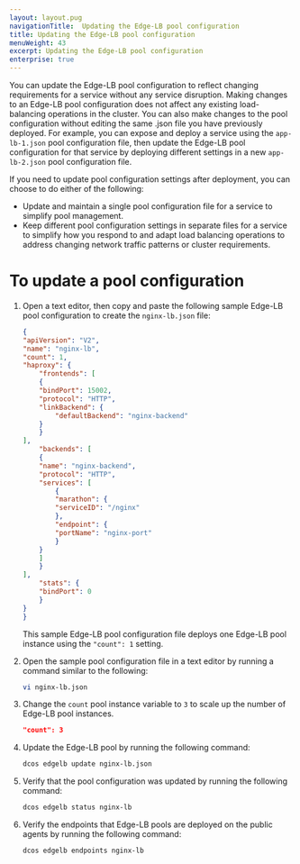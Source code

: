 ```yaml
---
layout: layout.pug
navigationTitle:  Updating the Edge-LB pool configuration
title: Updating the Edge-LB pool configuration
menuWeight: 43
excerpt: Updating the Edge-LB pool configuration
enterprise: true
---
```


You can update the Edge-LB pool configuration to reflect changing requirements for a service without any service disruption. Making changes to an Edge-LB pool configuration does not affect any existing load-balancing operations in the cluster. You can also make changes to the pool configuration without editing the same .json file you have previously deployed. For example, you can expose and deploy a service using the `app-lb-1.json` pool configuration file, then update the Edge-LB pool configuration for that service by deploying different settings in a new `app-lb-2.json` pool configuration file. 

If you need to update pool configuration settings after deployment, you can choose to do either of the following:
- Update and maintain a single pool configuration file for a service to simplify pool management.
- Keep different pool configuration settings in separate files for a service to simplify how you respond to and adapt load balancing operations to address changing network traffic patterns or cluster requirements.

# To update a pool configuration
1. Open a text editor, then copy and paste the following sample Edge-LB pool configuration to create the `nginx-lb.json` file:

    ```json
    {
    "apiVersion": "V2",
    "name": "nginx-lb",
    "count": 1,
    "haproxy": {
        "frontends": [
        {
        "bindPort": 15002,
        "protocol": "HTTP",
        "linkBackend": {
            "defaultBackend": "nginx-backend"
        }
        }
    ],
        "backends": [
        {
        "name": "nginx-backend",
        "protocol": "HTTP",
        "services": [
            {
            "marathon": {
            "serviceID": "/nginx"
            },
            "endpoint": {
            "portName": "nginx-port"
            }
        }
        ]
        }
    ],
        "stats": {
        "bindPort": 0
        }
    }
    }
    ```

    This sample Edge-LB pool configuration file deploys one Edge-LB pool instance using the `"count": 1` setting.

1. Open the sample pool configuration file in a text editor by running a command similar to the following: 

    ```bash
    vi nginx-lb.json
    ```

1. Change the `count` pool instance variable to `3` to scale up the number of Edge-LB pool instances.

    ```json
    "count": 3
    ```

1. Update the Edge-LB pool by running the following command: 

    ```bash
    dcos edgelb update nginx-lb.json
    ```

1. Verify that the pool configuration was updated by running the following command:

    ```bash
    dcos edgelb status nginx-lb
    ```

1. Verify the endpoints that Edge-LB pools are deployed on the public agents by running the following command:

    ```bash
    dcos edgelb endpoints nginx-lb
    ```
